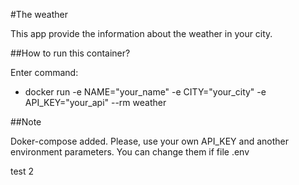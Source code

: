 #The weather

This app provide the information about the weather in your city.

##How to run this container?

Enter command:
- docker run -e NAME="your_name" -e CITY="your_city" -e API_KEY="your_api" --rm weather

##Note

Doker-compose added.
Please, use your own API_KEY and another environment parameters. You can change them if file .env

test 2

